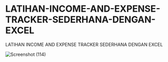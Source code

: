 # LATIHAN-INCOME-AND-EXPENSE-TRACKER-SEDERHANA-DENGAN-EXCEL
LATIHAN INCOME AND EXPENSE TRACKER SEDERHANA DENGAN EXCEL

![Screenshot (114)](https://user-images.githubusercontent.com/57186921/120333467-4b073500-c322-11eb-82c6-9cbc53f56394.png)

